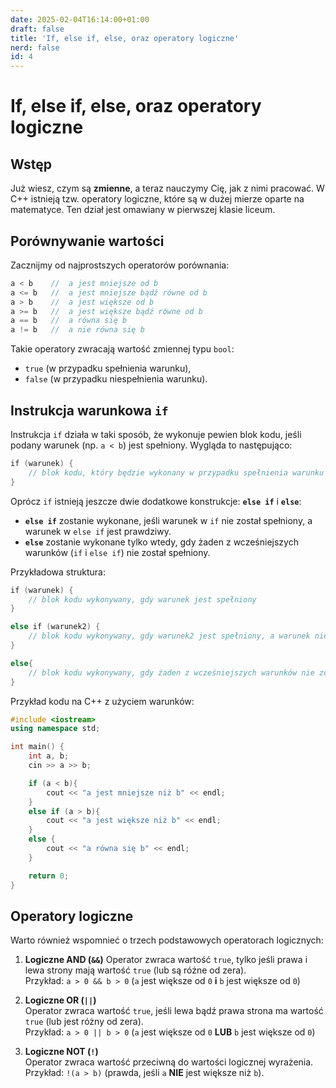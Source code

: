 ```yaml
---
date: 2025-02-04T16:14:00+01:00
draft: false
title: 'If, else if, else, oraz operatory logiczne'
nerd: false
id: 4
---
```


# If, else if, else, oraz operatory logiczne

## Wstęp

Już wiesz, czym są **zmienne**, a teraz nauczymy Cię, jak z nimi pracować. W C++ istnieją tzw. operatory logiczne, które są w dużej mierze oparte na matematyce. Ten dział jest omawiany w pierwszej klasie liceum.

## Porównywanie wartości

Zacznijmy od najprostszych operatorów porównania:
```cpp
a < b    //  a jest mniejsze od b
a <= b   //  a jest mniejsze bądź równe od b
a > b    //  a jest większe od b
a >= b   //  a jest większe bądź równe od b
a == b   //  a równa się b
a != b   //  a nie równa się b
```
Takie operatory zwracają wartość zmiennej typu `bool`:

- `true` (w przypadku spełnienia warunku),
- `false` (w przypadku niespełnienia warunku).

## Instrukcja warunkowa `if`

Instrukcja `if` działa w taki sposób, że wykonuje pewien blok kodu, jeśli podany warunek (np. `a < b`) jest spełniony. 
Wygląda to następująco:
```cpp
if (warunek) {  
	// blok kodu, który będzie wykonany w przypadku spełnienia warunku
}
```

Oprócz `if` istnieją jeszcze dwie dodatkowe konstrukcje: **`else if`** i **`else`**:

- **`else if`** zostanie wykonane, jeśli warunek w `if` nie został spełniony, a warunek w `else if` jest prawdziwy.
- **`else`** zostanie wykonane tylko wtedy, gdy żaden z wcześniejszych warunków (`if` i `else if`) nie został spełniony.

Przykładowa struktura:
```cpp
if (warunek) {  
	// blok kodu wykonywany, gdy warunek jest spełniony
}

else if (warunek2) {  
	// blok kodu wykonywany, gdy warunek2 jest spełniony, a warunek nie
}

else{  
	// blok kodu wykonywany, gdy żaden z wcześniejszych warunków nie został spełniony
}
```

Przykład kodu na C++ z użyciem warunków:
```cpp
#include <iostream>
using namespace std;

int main() {
    int a, b;
    cin >> a >> b;

    if (a < b){
        cout << "a jest mniejsze niż b" << endl;
    }
    else if (a > b){
        cout << "a jest większe niż b" << endl;
    }
    else {
        cout << "a równa się b" << endl;
    }

    return 0;
}
```
## Operatory logiczne

Warto również wspomnieć o trzech podstawowych operatorach logicznych:

1. **Logiczne AND (`&&`)**
    Operator zwraca wartość `true`, tylko jeśli prawa i lewa strony mają wartość `true` (lub są różne od zera).  
    Przykład: `a > 0 && b > 0` (`a` jest większe od `0`  **i**  `b` jest większe od `0`)
    
2. **Logiczne OR (`||`)**  
    Operator zwraca wartość `true`, jeśli lewa bądź prawa strona ma wartość `true` (lub jest różny od zera).  
    Przykład: `a > 0 || b > 0` (`a` jest większe od `0`  **LUB**  `b` jest większe od `0`)
    
3. **Logiczne NOT (`!`)**  
    Operator zwraca wartość przeciwną do wartości logicznej wyrażenia.  
    Przykład: `!(a > b)` (prawda, jeśli `a` **NIE** jest większe niż `b`).


